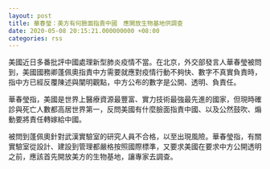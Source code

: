 ```yaml
---
layout: post
title: 華春瑩：美方有何臉面指責中國　應開放生物基地供調查
date: 2020-05-08 20:15:21.000000000 +08:00
categories: rss
---
```


美國近日多番批評中國處理新型肺炎疫情不當。在北京，外交部發言人華春瑩被問到，美國國務卿蓬佩奧指責中方需要就應對疫情行動不夠快、數字不真實負責時，指中方已經反覆陳述與闡明觀點，中方公布的數字是公開、透明、負責任。

華春瑩指，美國是世界上醫療資源最豐富、實力技術最強最先進的國家，但現時確診與死亡人數都高居世界第一，反問美國有什麼臉面指責中國、以及公然鼓吹、煽動要將責任轉嫁給中國。

被問到蓬佩奧針對武漢實驗室的研究人員不合格，以至出現風險。華春瑩指，有關實驗室從設計、建設到管理都嚴格按照國際標準，又要求美國在要求中方公開透明之前，應該首先開放美方的生物基地，讓專家去調查。
